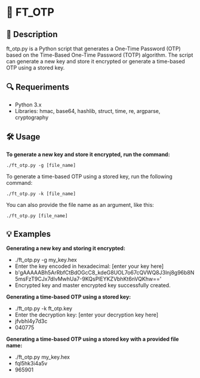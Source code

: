 # 🔑 FT_OTP

## 📝 Description
ft_otp.py is a Python script that generates a One-Time Password (OTP) based on the Time-Based One-Time Password (TOTP) algorithm. The script can generate a new key and store it encrypted or generate a time-based OTP using a stored key.

## 🔍 Requeriments
* Python 3.x
* Libraries: hmac, base64, hashlib, struct, time, re, argparse, cryptography

## 🛠️ Usage

**To generate a new key and store it encrypted, run the command:**
```
./ft_otp.py -g [file_name] 
```
To generate a time-based OTP using a stored key, run the following command: 
```
./ft_otp.py -k [file_name] 
```
You can also provide the file name as an argument, like this:
```
./ft_otp.py [file_name]
```
## 💡 Examples
**Generating a new key and storing it encrypted:**<br>
* ./ft_otp.py -g my_key.hex <br>
* Enter the key encoded in hexadecimal: [enter your key here] <br>
* b'gAAAAABh5ArRbfCtBdOGcC8_kdeG8UOL7o67cQVWQ8J3lnj8g96b8N5msFzT9CJx7dIvMwhUa7-9KQsPlEYKZVbhKt6nVQKhw==' <br>
* Encrypted key and master encrypted key successfully created.

**Generating a time-based OTP using a stored key:**<br>
* ./ft_otp.py -k ft_otp.key <br>
* Enter the decryption key: [enter your decryption key here]<br>
* jfvbhl4y7d3c <br>
* 040775 <br>

**Generating a time-based OTP using a stored key with a provided file name:**
* ./ft_otp.py my_key.hex <br>
* fql5hk3i4a5v <br>
* 965901